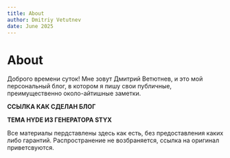 ```yaml
---
title: About
author: Dmitriy Vetutnev
date: June 2025
---
```


# About

Доброго времени суток! Мне зовут Дмитрий Ветютнев, и это мой персональный блог, в котором я пишу свои публичные, преимущественно около-айтишные заметки.

**ССЫЛКА КАК СДЕЛАН БЛОГ**

**ТЕМА HYDE ИЗ ГЕНЕРАТОРА STYX**

Все материалы пердставлены здесь как есть, без предоставления каких либо гарантий. Распространение не возбраняется, ссылка на оригинал приветсвуются.
